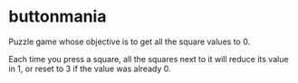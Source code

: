 # buttonmania

Puzzle game whose objective is to get all the square values to 0.

Each time you press a square, all the squares next to it will reduce its value in 1, or reset to 3 if the value was already 0.
